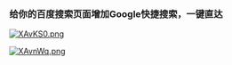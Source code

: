 ### 给你的百度搜索页面增加Google快捷搜索，一键直达

[![XAvKS0.png](https://s1.ax1x.com/2022/05/26/XAvKS0.png)](https://imgtu.com/i/XAvKS0)


[![XAvnWq.png](https://s1.ax1x.com/2022/05/26/XAvnWq.png)](https://imgtu.com/i/XAvnWq)